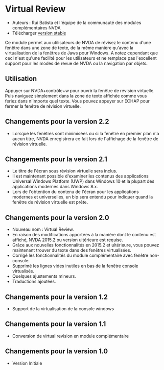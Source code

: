 # Virtual Review #

* Auteurs : Rui Batista et l'équipe de la communauté des modules
  complémentaires NVDA
* Télécharger [version stable ][1]

Ce module permet aux utilisateurs de NVDA de révisez le contenu d'une
fenêtre dans une zone de texte, de la même manière qu'avec la virtualisation
de la fenêtres de Jaws pour Windows. A notez cependant que ceci n'est qu'une
facilité pour les utilisateurs et ne remplace pas l'excellent support  pour
les modes de revue de NVDA ou la navigation par objets.

## Utilisation ##

Appuyer sur NVDA+contrôle+w pour ouvrir la fenêtre de révision
virtuelle. Puis naviguez simplement dans la zone de texte affichée comme
vous feriez dans n'importe quel texte.  Vous pouvez appuyer sur ÉCHAP pour
fermer la fenêtre de révision virtuelle.

## Changements pour la version 2.2

* Lorsque les fenêtres sont minimisées ou si la fenêtre en premier plan n'a
  aucun titre, NVDA enregistrera ce fait lors de l'affichage de la fenêtre
  de révision virtuelle.

## Changements pour la version 2.1

* Le titre de l'écran sous révision virtuelle sera inclus.
* Il est maintenant possible d'examiner les contenus des applications
  Universal Windows Platform (UWP) dans Windows 10 et la plupart des
  applications modernes dans Windows 8.x.
* Lors de l'obtention du contenu de l'écran pour les applications modernes
  et universelles, un bip sera entendu pour indiquer quand la fenêtre de
  révision virtuelle est prête.

## Changements pour la version 2.0

* Nouveau nom : Virtual Review.
* En raison des modifications apportées à la manière dont le contenu est
  affiché, NVDA 2015.2 ou version ultérieure est requise.
* Grâce aux nouvelles fonctionnalités en 2015.2 et ultérieure, vous pouvez
  maintenant trouver du texte dans des fenêtres virtualisées.
* Corrigé les fonctionnalités du module complémentaire avec fenêtre
  non-console.
* Supprimé les lignes vides inutiles en bas de la fenêtre console
  virtualisés.
* Quelques ajustements mineurs.
* Traductions ajoutées.

## Changements pour la version 1.2

* Support de la virtualisation de la console windows

## Changements pour la version 1.1

* Conversion de virtual revision en module complémentaire

## Changements pour la version 1.0

* Version Initiale

[1]: https://github.com/ruifontes/virtualReview/releases/download/2024.03.24/virtualRevision-2024.03.24.nvda-addon

